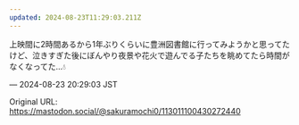 ```yaml
---
updated: 2024-08-23T11:29:03.211Z
---
```


<p>上映間に2時間あるから1年ぶりくらいに豊洲図書館に行ってみようかと思ってたけど、泣きすぎた後にぼんやり夜景や花火で遊んでる子たちを眺めてたら時間がなくなってた…💧</p>

&mdash; 2024-08-23 20:29:03 JST

Original URL: https://mastodon.social/@sakuramochi0/113011100430272440
